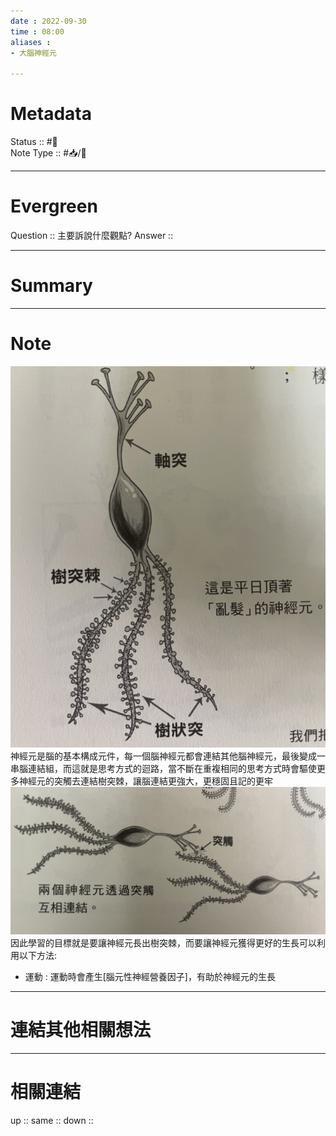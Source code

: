 ```yaml
---
date : 2022-09-30
time : 08:00
aliases :
- 大腦神經元

---
```


# Metadata
Status :: #🌱 <br>
Note Type :: #📥/📘 <br>

---
# Evergreen
Question :: 主要訴說什麼觀點?
Answer :: 


---

# Summary


---

# Note
![](Extras/Media/image/S__9404422.jpg)
神經元是腦的基本構成元件，每一個腦神經元都會連結其他腦神經元，最後變成一串腦連結組，而這就是思考方式的迴路，當不斷在重複相同的思考方式時會驅使更多神經元的突觸去連結樹突棘，讓腦連結更強大，更穩固且記的更牢
![](Extras/Media/image/S__9404423.jpg)
因此學習的目標就是要讓神經元長出樹突棘，而要讓神經元獲得更好的生長可以利用以下方法:
- 運動 : 運動時會產生[腦元性神經營養因子]，有助於神經元的生長

---

# 連結其他相關想法


---

# 相關連結
up :: 
same :: 
down :: 


